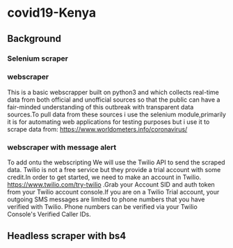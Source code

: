 # covid19-Kenya
## Background
### Selenium scraper
### webscraper
This is a basic webscrapper built on python3 and which collects real-time data from both official and unofficial sources so that the public can have a fair-minded understanding of this outbreak with transparent data sources.To pull data from these sources i use the selenium module,primarily it is for automating web applications for testing purposes but i use it to scrape data from: https://www.worldometers.info/coronavirus/

### webscraper with message alert
To add ontu the webscripting We will use the Twilio API to send the scraped data. Twilio is not a free service but they provide a trial account with some credit.In order to get started, we need to make an account in Twilio.
https://www.twilio.com/try-twilio .Grab your Account SID and auth token from your Twilio account console.If you are on a Twilio Trial account, your outgoing SMS messages are limited to phone numbers that you have verified with Twilio. Phone numbers can be verified via your Twilio Console's Verified Caller IDs.

## Headless scraper with bs4
